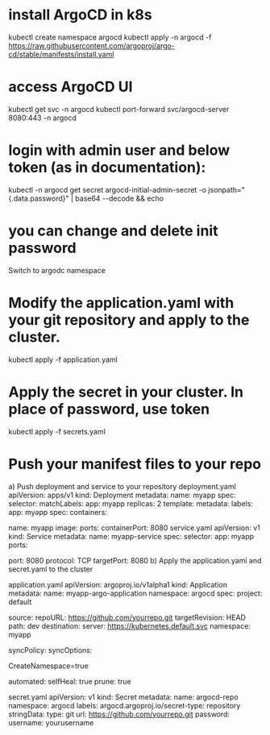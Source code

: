  # install ArgoCD in k8s
   kubectl create namespace argocd kubectl apply -n argocd -f https://raw.githubusercontent.com/argoproj/argo-cd/stable/manifests/install.yaml

# access ArgoCD UI
   kubectl get svc -n argocd kubectl port-forward svc/argocd-server 8080:443 -n argocd

# login with admin user and below token (as in documentation):
   kubectl -n argocd get secret argocd-initial-admin-secret -o jsonpath="{.data.password}" | base64 --decode && echo

# you can change and delete init password
  Switch to argodc namespace
  
# Modify the application.yaml with your git repository and apply to the cluster.
   kubectl apply -f application.yaml

# Apply the secret in your cluster. In place of password, use token
   kubectl apply -f secrets.yaml

# Push your manifest files to your repo
  a) Push deployment and service to your repository deployment.yaml
  apiVersion: apps/v1 kind: Deployment metadata: name: myapp spec: selector: matchLabels: app: myapp replicas: 2 template: metadata: labels: app: myapp spec: containers:

name: myapp image: ports:
containerPort: 8080
service.yaml
apiVersion: v1 kind: Service metadata: name: myapp-service spec: selector: app: myapp ports:

port: 8080 protocol: TCP targetPort: 8080
b) Apply the application.yaml and secret.yaml to the cluster

application.yaml
apiVersion: argoproj.io/v1alpha1 kind: Application metadata: name: myapp-argo-application namespace: argocd spec: project: default

source: repoURL: https://github.com/yourrepo.git targetRevision: HEAD path: dev destination: server: https://kubernetes.default.svc namespace: myapp

syncPolicy: syncOptions:

CreateNamespace=true

automated: selfHeal: true prune: true

secret.yaml
apiVersion: v1 kind: Secret metadata: name: argocd-repo namespace: argocd labels: argocd.argoproj.io/secret-type: repository stringData: type: git url: https://github.com/yourrepo.git password: username: yourusername
